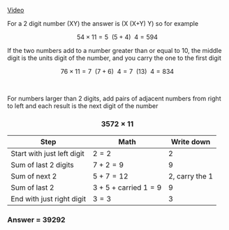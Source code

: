 [Video](http://mathninja.org/multiplying-by-11/)

For a 2 digit number (XY) the answer is (X (X+Y) Y) so for example

$$54 \times 11 = 5 ~~ (5+4) ~~ 4 = 594$$

If the two numbers add to a number greater than or equal to 10, the middle digit is the units digit of the number, and you carry the one to the first digit

$$76 \times 11 = 7 ~~ (7+6) ~~ 4 = 7 ~~ (13) ~~ 4 = 834$$

&nbsp;

For numbers larger than 2 digits, add pairs of adjacent numbers from right to left and each result is the next digit of the number

### $$3572 \times 11$$

| Step                       | Math                           | Write down     |
| -------------------------- | ------------------------------ | -------------- |
| Start with just left digit | $2 = 2$                        | 2              |
| Sum of last 2 digits       | $7 + 2 = 9$                    | 9              |
| Sum of next 2              | $5 + 7 = 12$                   | 2, carry the 1 |
| Sum of last 2              | $3 + 5 + \text{carried }1 = 9$ | 9              |
| End with just right digit  | $3 = 3$                        | 3              |

### Answer = 39292